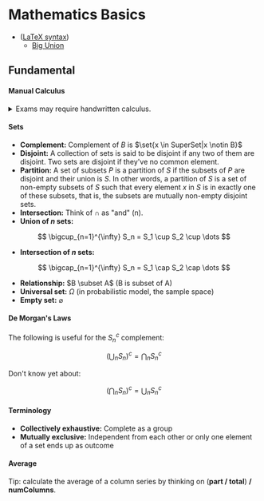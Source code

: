 # Mathematics Basics

- ([LaTeX syntax](https://en.wikibooks.org/wiki/LaTeX/Mathematics))
  - [Big Union](https://www.physicsread.com/make-big-union-symbol-in-latex/)

## Fundamental

#### Manual Calculus

<details>

<summary>Exams may require handwritten calculus.</summary>

- When writing multiplication (given non-negative decimals):
  - Let $n$ be the sum of decimal places in both operands.
  - Strip decimal point in both operands.
  - Add a decimal point to the product before _n_ digits.
- When writing division (given non-negative decimals):
  - $x \div y$
    - Align operands: $A(x, y)$
      - Let the initial quotient $q$ be _empty_
      - If $`\text{integer of $x$} = 0`$ and $`\text{integer of $y$} \neq 0`$:
        - Let $n$ be the number of decimal places in $x$ **_without_** counting leading zeroes.
        - Let the initial quotient $q$ be all leading zeroes of $x$ with a decimal point after the first zero.
        - Let $x = x \times 10^n$ without leading zeroes
        - Let $(x, y, q) = A(x, y)$
      - If $`\text{integer of $x$} \neq 0`$ and $`\text{integer of $y$} = 0`$:
        - Let $n$ be the number of decimal places in $y$ **_counting_** all zeroes.
        - Let $y$ be $y$ without leading zeroes. <!--and with decimal point after the first digit.-->
        - Let $x = x \times 10^n$
        - Let $(x, y, q) = A(x, y)$
      - If $`\text{integer of $x$} = 0`$ and $`\text{integer of $y$} = 0`$:
        - Let $(n_1, n_2)$ be the number of leading zeroes in $(x, y)$.
        - Let $(x, y)$ without leading zeroes
        - If original $y$ had less leading zeroes than original $x$, let $`y = y \times 10^{n_1 - n_2}`$ (this adds trailing delta zeroes to $y$)
        - If original $x$ had less leading zeroes than original $y$, let $`x = x \times 10^{n_2 - n_1}`$ (this adds trailing delta zeroes to $x$)
      - If $`\text{integer of $x$} \neq 0`$ and $`\text{integer of $y$} \neq 0`$:
        - Let $`m = \text{the maximum number of decimal places between $x$ and $y$}`$
        - Let both $x$ and $y$ be integers with $`[n, m)`$ trailing zeroes and no decimal point, where $n$ is the number of decimal places in the decimal.
    - Let $(x, y, q) = A(x, y)$
    - Repeat these steps until $x$ is zero or the quotient is a periodic decimal:
      - If $x < y$:
        - If the quotient is empty, let it be a zero.
        - If the quotient is not empty:
          - If quotient has no decimal point, add a decimal point it.
          - If quotient has a decimal point, add a trailing zero to the quotient.
        - Add a trailing zero to $x$.
      - If $x \ge y$:
        - Let $f$ be how many times $y$ fits into $x$
        - Let $x = x - f$
        - Add $f$ as trailing digits to the quotient.
- Division examples
```
1.12 / 1.5 =
  x = 112  y = 150

0.25 / 125 =
  q = 0.     x = 25
  q = 0.0    x = 250
  q = 0.02   x = 250 - 250 = 0

0.25 / 125 = 0.02

1001 / 100 =
  1001
- 1000      q = 10
  ---
     1
     10     q = 10.
     100    q = 10.0
   - 100    q = 10.01
     ---

1001 / 100 = 10.01

0.5 / 0.5 =
  q = ?   x = 5   y = 5

0.005 / 0.05 =
  q = ?   x = 5   y = 50

0.5 / 0.05 =
  q = ?   x = 50  y = 5

10.55 / 10.001 =
  q = ?   x = 10550   y = 10001

1 / 0.05  =
  x = 100  y = 5
  q = 20

11 / 0.11 =
  x = 1100  y = 11
  q = 100

15 / 0.0011 =
  x = 150000   y = 11
  q = 13       x = (150000 - 143) 10^3 = 7000
  x = 7000

  # how much 11 fits into the leading 700?

  q = 1363   x = (700 - 693) * 10 = 70
  x = 70

  # continue division here...
```
- Fraction
  - Given $`x \div y`$ of $n$, you can either:
    - Resolve the division and multiply it by $n$.
    - Do $x \times n \div y$
  - Given $`x_1 \div y_1`$ of $x_2 \div y_2$, you can either:
    - Resolve both divisions and multiply one by the another.
    - Do $(x_1 \times x_2) \div (y_1 \times y_2)$

</details>

#### Sets

- **Complement:** Complement of $B$ is $\set{x \in SuperSet|x \notin B}$
- **Disjoint:** A collection of sets is said to be disjoint if any two of them are disjoint. Two sets are disjoint if they've no common element.
- **Partition:** A set of subsets $P$ is a partition of $S$ if the subsets of $P$ are disjoint and their union is $S$. In other words, a partition of $S$ is a set of non-empty subsets of $S$ such that every element $x$ in $S$ is in exactly one of these subsets, that is, the subsets are mutually non-empty disjoint sets.
- **Intersection:** Think of $\cap$ as "and" (n).
- **Union of _n_ sets:**

$$
\bigcup_{n=1}^{\infty} S_n = S_1 \cup S_2 \cup \dots
$$
- **Intersection of _n_ sets:**

$$
\bigcap_{n=1}^{\infty} S_n = S_1 \cap S_2 \cap \dots
$$

- **Relationship:** $B \subset A\$ (B is subset of A)
- **Universal set:** $\Omega$ (in probabilistic model, the sample space)
- **Empty set:** $\varnothing$

#### De Morgan's Laws

The following is useful for the $S^c_n$ complement:

$$
\left(\bigcup_{n} S_n\right)^c = \bigcap_{n} S^c_n
$$

Don't know yet about:

$$
\left(\bigcap_{n} S_n\right)^c = \bigcup_{n} S^c_n
$$

#### Terminology

- **Collectively exhaustive:** Complete as a group
- **Mutually exclusive:** Independent from each other or only one element of a set ends up as outcome

#### Average

Tip: calculate the average of a column series by thinking on (**part / total**) **\/ numColumns**.
